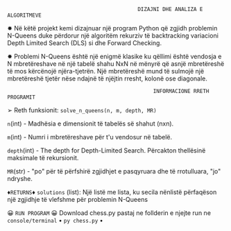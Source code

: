                                               DIZAJNI DHE ANALIZA E ALGORITMEVE
✸ Në këtë projekt kemi dizajnuar një program Python që zgjidh problemin N-Queens duke përdorur një algoritëm rekurziv të backtracking variacioni Depth Limited Search (DLS) si dhe Forward Checking.

✸ Problemi N-Queens është një enigmë klasike ku qëllimi është vendosja e N mbretëreshave në një tabelë shahu NxN në mënyrë që asnjë mbretëreshë të mos kërcënojë njëra-tjetrën. Një mbretëreshë mund të sulmojë një mbretëreshë tjetër nëse ndajnë të njëjtin rresht, kolonë ose diagonale. 

                                                   INFORMACIONE RRETH PROGRAMIT
                                       
➢ Reth funksionit: `solve_n_queens(n, m, depth, MR)`

 `n`(int)      -  Madhësia e dimensionit të tabelës së shahut (nxn).
 
 `m`(int)      -  Numri i mbretëreshave për t'u vendosur në tabelë.
 
 `depth`(int)  -  The depth for Depth-Limited Search. Përcakton thellësinë maksimale të rekursionit.
 
 `MR`(str)     -  "po" për të përfshirë zgjidhjet e pasqyruara dhe të rrotulluara, "jo" ndryshe.
 
 ♦`RETURNS`♦
 `solutions` (list): Një listë me lista, ku secila nënlistë përfaqëson një zgjidhje të vlefshme për problemin N-Queens
 
 😀 `RUN PROGRAM` 😀 Download chess.py pastaj ne follderin e njejte run ne `console/terminal` • `py chess.py` •
